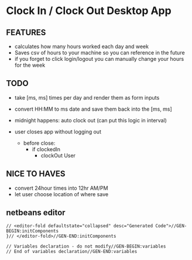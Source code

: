 # Clock In / Clock Out Desktop App

## FEATURES
- calculates how many hours worked each day and week
- Saves csv of hours to your machine so you can reference in the future
- if you forget to click login/logout you can manually change your hours for the week


## TODO
  - take [ms, ms] times per day and render them as form inputs
  - convert HH:MM to ms date and save them back into the [ms, ms]

  - midnight happens: auto clock out (can put this logic in interval)
  - user closes app without logging out
    - before close:
      - if clockedIn
        - clockOut User

## NICE TO HAVES
  - convert 24hour times into 12hr AM/PM
  - let user choose location of where save




## netbeans editor

    // <editor-fold defaultstate="collapsed" desc="Generated Code">//GEN-BEGIN:initComponents
    }// </editor-fold>//GEN-END:initComponents

    // Variables declaration - do not modify//GEN-BEGIN:variables
    // End of variables declaration//GEN-END:variables




